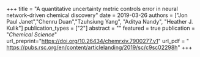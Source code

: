 +++
title = "A quantitative uncertainty metric controls error in neural network-driven chemical discovery"
date = 2019-03-26
authors = ["Jon Paul Janet","Chenru Duan","Tzuhsiung Yang",  "Aditya Nandy", "Heather J. Kulik"]
publication_types = ["2"]
abstract = ""
featured = true
publication = "*Chemical Science*"
url_preprint="https://doi.org/10.26434/chemrxiv.7900277.v1"
url_pdf = " https://pubs.rsc.org/en/content/articlelanding/2019/sc/c9sc02298h"
+++